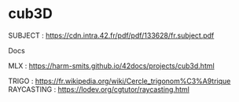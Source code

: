 # cub3D

SUBJECT : https://cdn.intra.42.fr/pdf/pdf/133628/fr.subject.pdf

Docs 

MLX   : https://harm-smits.github.io/42docs/projects/cub3d.html

TRIGO : https://fr.wikipedia.org/wiki/Cercle_trigonom%C3%A9trique
RAYCASTING : https://lodev.org/cgtutor/raycasting.html
